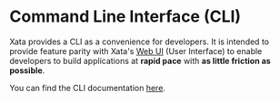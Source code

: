 # Command Line Interface (CLI)

Xata provides a CLI as a convenience for developers. It is intended to provide feature parity with Xata's [Web UI](https://xata.io/docs/getting-started) (User Interface) to enable developers to build applications at **rapid pace** with **as little friction as possible**.

You can find the CLI documentation [here](https://xata.io/docs/cli/installation).
